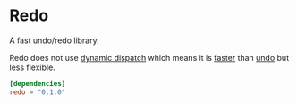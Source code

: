 # Redo
A fast undo/redo library.

Redo does not use [dynamic dispatch] which means it is <u>faster</u> than [undo] 
but less flexible.

[dynamic dispatch]: https://doc.rust-lang.org/stable/book/trait-objects.html#dynamic-dispatch
[undo]: https://crates.io/crates/undo

```toml
[dependencies]
redo = "0.1.0"
```
